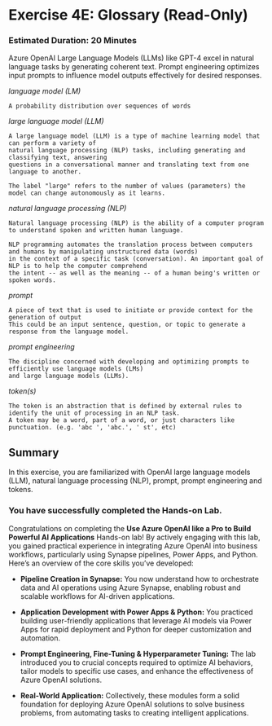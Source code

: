 # Exercise 4E: Glossary (Read-Only)

### Estimated Duration: 20 Minutes

Azure OpenAI Large Language Models (LLMs) like GPT-4 excel in natural language tasks by generating coherent text. Prompt engineering optimizes input prompts to influence model outputs effectively for desired responses.

*language model (LM)*
```
A probability distribution over sequences of words
```

*large language model (LLM)*
```
A large language model (LLM) is a type of machine learning model that can perform a variety of 
natural language processing (NLP) tasks, including generating and classifying text, answering 
questions in a conversational manner and translating text from one language to another.

The label "large" refers to the number of values (parameters) the model can change autonomously as it learns.
```

*natural language processing (NLP)*
```
Natural language processing (NLP) is the ability of a computer program to understand spoken and written human language.

NLP programming automates the translation process between computers and humans by manipulating unstructured data (words)
in the context of a specific task (conversation). An important goal of NLP is to help the computer comprehend 
the intent -- as well as the meaning -- of a human being's written or spoken words.
```

*prompt*
```
A piece of text that is used to initiate or provide context for the generation of output
This could be an input sentence, question, or topic to generate a response from the language model.
```

*prompt engineering*
```
The discipline concerned with developing and optimizing prompts to efficiently use language models (LMs)
and large language models (LLMs).
```

*token(s)*
```
The token is an abstraction that is defined by external rules to identify the unit of processing in an NLP task.
A token may be a word, part of a word, or just characters like punctuation. (e.g. 'abc ', 'abc.', ' st', etc)
```

## Summary

In this exercise, you are familiarized with OpenAI large language models (LLM), natural language processing (NLP), prompt, prompt engineering and tokens.

### You have successfully completed the Hands-on Lab.

Congratulations on completing the **Use Azure OpenAI like a Pro to Build Powerful AI Applications** Hands-on lab! By actively engaging with this lab, you gained practical experience in integrating Azure OpenAI into business workflows, particularly using Synapse pipelines, Power Apps, and Python. Here’s an overview of the core skills you’ve developed:

  - **Pipeline Creation in Synapse:** You now understand how to orchestrate data and AI operations using Azure Synapse, enabling robust and scalable workflows for AI-driven applications.

  - **Application Development with Power Apps & Python:** You practiced building user-friendly applications that leverage AI models via Power Apps for rapid deployment and Python for deeper customization and automation.

  - **Prompt Engineering, Fine-Tuning & Hyperparameter Tuning:** The lab introduced you to crucial concepts required to optimize AI behaviors, tailor models to specific use cases, and enhance the effectiveness of Azure OpenAI solutions.
    
  - **Real-World Application:** Collectively, these modules form a solid foundation for deploying Azure OpenAI solutions to solve business problems, from automating tasks to creating intelligent applications.
 
